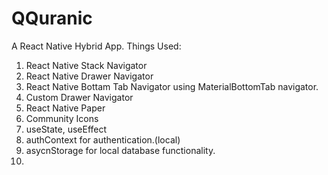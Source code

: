 # QQuranic 
A React Native Hybrid App.
Things Used:
1. React Native Stack Navigator
2. React Native Drawer Navigator
3. React Native Bottam Tab Navigator using MaterialBottomTab navigator.
4. Custom Drawer Navigator
5. React Native Paper
6. Community Icons
7. useState, useEffect
8. authContext for authentication.(local)
9. asycnStorage for local database functionality.
10. 
